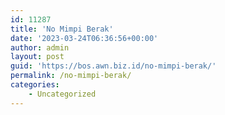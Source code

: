```yaml
---
id: 11287
title: 'No Mimpi Berak'
date: '2023-03-24T06:36:56+00:00'
author: admin
layout: post
guid: 'https://bos.awn.biz.id/no-mimpi-berak/'
permalink: /no-mimpi-berak/
categories:
    - Uncategorized
---
```


